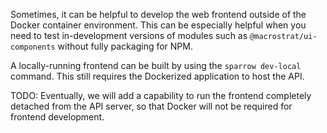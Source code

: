 Sometimes, it can be helpful to develop the web frontend
outside of the Docker container environment. This can be
especially helpful when you need to test in-development
versions of modules such as `@macrostrat/ui-components`
without fully packaging for NPM.

A locally-running frontend can be built by using the
`sparrow dev-local` command. This still
requires the Dockerized application to host the API.

TODO: Eventually, we will add a capability to run the
frontend completely detached from the API server, so
that Docker will not be required for frontend development.
